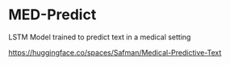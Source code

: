 # MED-Predict
LSTM Model trained to predict text in a medical setting


https://huggingface.co/spaces/Safman/Medical-Predictive-Text
